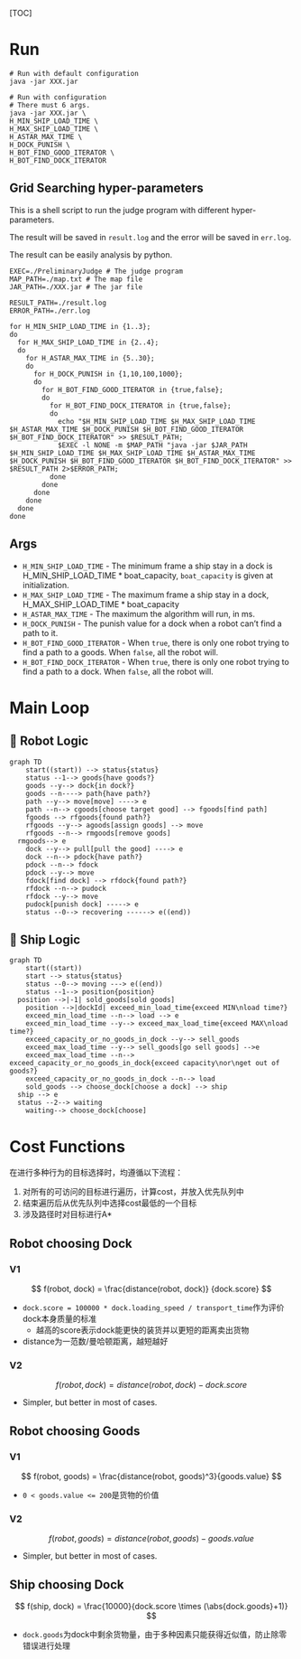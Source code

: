

[TOC]



# Run

```shell
# Run with default configuration
java -jar XXX.jar

# Run with configuration
# There must 6 args.
java -jar XXX.jar \
H_MIN_SHIP_LOAD_TIME \
H_MAX_SHIP_LOAD_TIME \
H_ASTAR_MAX_TIME \
H_DOCK_PUNISH \
H_BOT_FIND_GOOD_ITERATOR \
H_BOT_FIND_DOCK_ITERATOR
```
## Grid Searching hyper-parameters

This is a shell script to run the judge program with different hyper-parameters.

The result will be saved in `result.log` and the error will be saved in `err.log`.

The result can be easily analysis by python.

```shell
EXEC=./PreliminaryJudge # The judge program
MAP_PATH=./map.txt # The map file
JAR_PATH=./XXX.jar # The jar file

RESULT_PATH=./result.log
ERROR_PATH=./err.log

for H_MIN_SHIP_LOAD_TIME in {1..3};
do
  for H_MAX_SHIP_LOAD_TIME in {2..4};
  do
    for H_ASTAR_MAX_TIME in {5..30};
    do
      for H_DOCK_PUNISH in {1,10,100,1000};
      do
        for H_BOT_FIND_GOOD_ITERATOR in {true,false};
        do
          for H_BOT_FIND_DOCK_ITERATOR in {true,false};
          do
            echo "$H_MIN_SHIP_LOAD_TIME $H_MAX_SHIP_LOAD_TIME $H_ASTAR_MAX_TIME $H_DOCK_PUNISH $H_BOT_FIND_GOOD_ITERATOR $H_BOT_FIND_DOCK_ITERATOR" >> $RESULT_PATH;
            $EXEC -l NONE -m $MAP_PATH "java -jar $JAR_PATH $H_MIN_SHIP_LOAD_TIME $H_MAX_SHIP_LOAD_TIME $H_ASTAR_MAX_TIME $H_DOCK_PUNISH $H_BOT_FIND_GOOD_ITERATOR $H_BOT_FIND_DOCK_ITERATOR" >> $RESULT_PATH 2>$ERROR_PATH;
          done
        done
      done
    done
  done
done

```

## Args

-   `H_MIN_SHIP_LOAD_TIME` - The minimum frame a ship stay in a dock is $\text{H\_MIN\_SHIP\_LOAD\_TIME} * \text{boat\_capacity}$, `boat_capacity` is given at initialization.
-   `H_MAX_SHIP_LOAD_TIME` - The maximum frame a ship stay in a dock, $\text{H\_MAX\_SHIP\_LOAD\_TIME} * \text{boat\_capacity}$
-   `H_ASTAR_MAX_TIME` - The maximum the algorithm will run, in ms.
-   `H_DOCK_PUNISH` - The punish value for a dock when a robot can’t find a path to it.
-   `H_BOT_FIND_GOOD_ITERATOR` -  When `true`, there is only one robot trying to find a path to a goods. When `false`, all the robot will. 
-   `H_BOT_FIND_DOCK_ITERATOR` - When `true`, there is only one robot trying to find a path to a dock. When `false`, all the robot will.

# Main Loop

## :robot: Robot Logic

```mermaid
graph TD
	start((start)) --> status{status}
	status --1--> goods{have goods?}
	goods --y--> dock{in dock?}
	goods --n----> path{have path?}
	path --y--> move[move] ----> e
	path --n--> cgoods[choose target good] --> fgoods[find path]
	fgoods --> rfgoods{found path?} 
	rfgoods --y--> agoods[assign goods] --> move
	rfgoods --n--> rmgoods[remove goods]
  rmgoods--> e
	dock --y--> pull[pull the good] ----> e
	dock --n--> pdock{have path?} 
	pdock --n--> fdock
	pdock --y--> move
	fdock[find dock] --> rfdock{found path?}
	rfdock --n--> pudock
	rfdock --y--> move
	pudock[punish dock] -----> e
	status --0--> recovering ------> e((end))
```

## :ship: Ship Logic

```mermaid
graph TD
	start((start))
	start --> status{status}
	status --0--> moving ---> e((end))
	status --1--> position{position}
  position -->|-1| sold_goods[sold goods]
	position -->|dockId| exceed_min_load_time{exceed MIN\nload time?}
	exceed_min_load_time --n--> load --> e
	exceed_min_load_time --y--> exceed_max_load_time{exceed MAX\nload time?}
	exceed_capacity_or_no_goods_in_dock --y--> sell_goods
	exceed_max_load_time --y--> sell_goods[go sell goods] -->e
	exceed_max_load_time --n--> exceed_capacity_or_no_goods_in_dock{exceed capacity\nor\nget out of goods?}
	exceed_capacity_or_no_goods_in_dock --n--> load
	sold_goods --> choose_dock[choose a dock] --> ship
  ship --> e
  status --2--> waiting
	waiting--> choose_dock[choose]
```



# Cost Functions

在进行多种行为的目标选择时，均遵循以下流程：

1.   对所有的可访问的目标进行遍历，计算cost，并放入优先队列中
2.   结束遍历后从优先队列中选择cost最低的一个目标
3.   涉及路径时对目标进行A*

## Robot choosing Dock

### V1

$$
f(robot, dock) = \frac{distance(robot, dock)} {dock.score}
$$

-   `dock.score = 100000 * dock.loading_speed / transport_time`作为评价dock本身质量的标准
    -   越高的score表示dock能更快的装货并以更短的距离卖出货物
-   distance为一范数/曼哈顿距离，越短越好

### V2

$$
f(robot, dock) = distance(robot, dock) - dock.score
$$

-   Simpler, but better in most of cases.

##  Robot choosing Goods

### V1

$$
f(robot, goods) = \frac{distance(robot, goods)^3}{goods.value}
$$

-   `0 < goods.value <= 200`是货物的价值

### V2

$$
f(robot, goods) = distance(robot, goods) - goods.value
$$

-   Simpler, but better in most of cases.

## Ship choosing Dock

$$
f(ship, dock) = \frac{10000}{dock.score \times (\abs{dock.goods}+1)}
$$

-   `dock.goods`为dock中剩余货物量，由于多种因素只能获得近似值，防止除零错误进行处理



